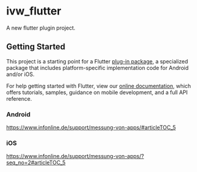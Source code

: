 # ivw_flutter

A new flutter plugin project.

## Getting Started

This project is a starting point for a Flutter
[plug-in package](https://flutter.dev/developing-packages/),
a specialized package that includes platform-specific implementation code for
Android and/or iOS.

For help getting started with Flutter, view our
[online documentation](https://flutter.dev/docs), which offers tutorials,
samples, guidance on mobile development, and a full API reference.

### Android
https://www.infonline.de/support/messung-von-apps/#articleTOC_5

### iOS
https://www.infonline.de/support/messung-von-apps/?seq_no=2#articleTOC_5
